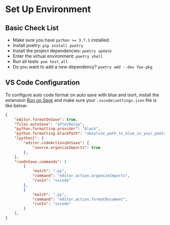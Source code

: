 # Set Up Environment

## Basic Check List

- Make sure you have `python >= 3.7.1` installed.
- Install poetry: `pip install poetry`
- Install the project dependencies: `poetry update`
- Enter the virtual environment: `poetry shell`
- Run all tests: `poe test_all`
- Do you want to add a new dependency? `poetry add --dev foo-pkg`

## VS Code Configuration

To configure auto code format on auto save with blue and isort, install the extension [Run on Save](https://marketplace.visualstudio.com/items?itemName=pucelle.run-on-save) and make sure your `.vscode\settings.json` file is like below:

```json
{
    "editor.formatOnSave": true,
    "files.autoSave": "afterDelay",
    "python.formatting.provider": "black",
    "python.formatting.blackPath": "absolute_path_to_blue_in_your_poetry_virtual_environment",
    "[python]": {
        "editor.codeActionsOnSave": {
            "source.organizeImports": true
        },
    },
    "runOnSave.commands": [
        {
            "match": ".py",
            "command": "editor.action.organizeImports",
            "runIn": "vscode"
        },
        {
            "match": ".py",
            "command": "editor.action.formatDocument",
            "runIn": "vscode"
        }
    ],
}
```